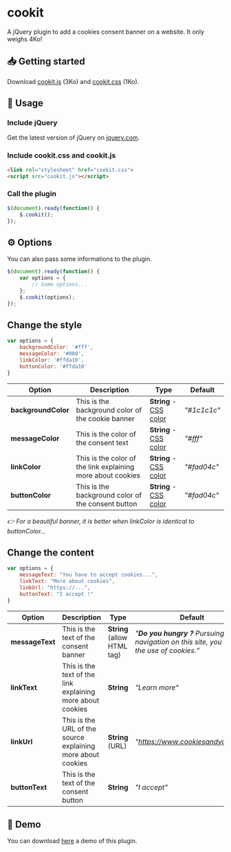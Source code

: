# cookit
A jQuery plugin to add a cookies consent banner on a website. It only weighs 4Ko! 

## 📥 Getting started
Download [cookit.js](https://github.com/ThibaudArros/cookit/blob/master/cookit.js) (3Ko) and [cookit.css](https://github.com/ThibaudArros/cookit/blob/master/cookit.css) (1Ko).

## 📑 Usage
### Include jQuery
Get the latest version of jQuery on [jquery.com](https://code.jquery.com).

### Include cookit.css and cookit.js
```html
<link rel="stylesheet" href="cookit.css">
<script src="cookit.js"></script>
```

### Call the plugin
```javascript
$(document).ready(function() {
    $.cookit();
});
```

## ⚙️ Options
You can also pass some informations to the plugin.
```javascript
$(document).ready(function() {
    var options = {
        // Some options...
    };
    $.cookit(options);
});
```

## Change the style
```javascript
var options = {
    backgroundColor: '#fff',
    messageColor: '#000',
    linkColor: '#ffda10',
    buttonColor: '#ffda10'
}
```

| Option              | Description                                                 | Type                                                                   | Default     |
|---------------------|-------------------------------------------------------------|------------------------------------------------------------------------|-------------|
| **backgroundColor** | This is the background color of the cookie banner           | **String** - [CSS color](https://www.w3schools.com/colors/default.asp) | *"#1c1c1c"* |
| **messageColor**    | This is the color of the consent text                       | **String** - [CSS color](https://www.w3schools.com/colors/default.asp) | *"#fff"*    |
| **linkColor**       | This is the color of the link explaining more about cookies | **String** - [CSS color](https://www.w3schools.com/colors/default.asp) | *"#fad04c"* |
| **buttonColor**     | This is the background color of the consent button          | **String** - [CSS color](https://www.w3schools.com/colors/default.asp) | *"#fad04c"* |

*👉 For a beautiful banner, it is better when linkColor is identical to buttonColor...*


## Change the content
```javascript
var options = {
    messageText: "You have to accept cookies...",
    linkText: "More about cookies",
    linkUrl: "https://...",
    buttonText: "I accept !"
}
```

| Option          | Description                                                 | Type                        | Default                                                                                      |
|-----------------|-------------------------------------------------------------|-----------------------------|----------------------------------------------------------------------------------------------|
| **messageText** | This is the text of the consent banner                      | **String** (allow HTML tag) | *"<b>Do you hungry ?</b> Pursuing navigation on this site, you accept the use of cookies."*  |
| **linkText**    | This is the text of the link explaining more about cookies  | **String**                  | *"Learn more"*                                                                               |
| **linkUrl**     | This is the URL of the source explaining more about cookies | **String** (URL)            | *"https://www.cookiesandyou.com"*                                                            |
| **buttonText**  | This is the text of the consent button                      | **String**                  | *"I accept"*                                                                                 |


## 👀 Demo
You can download [here](https://github.com/ThibaudArros/cookit/blob/master/demo.html) a demo of this plugin.
